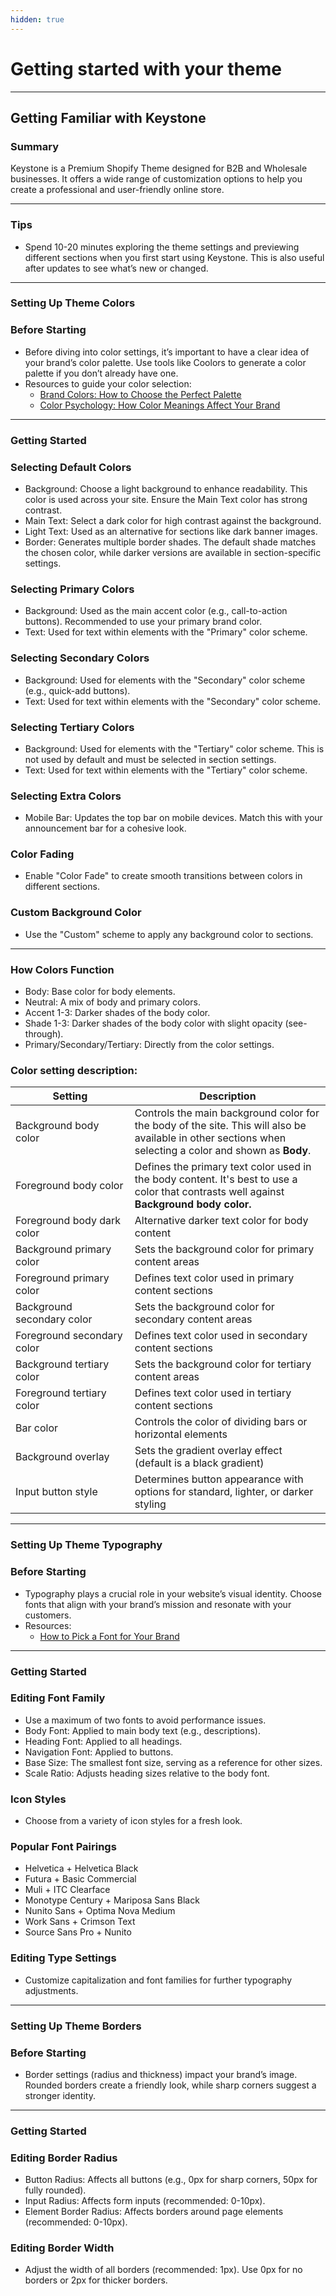 ```yaml
---
hidden: true
---
```


# Getting started with your theme

***

## Getting Familiar with Keystone <a href="#h_5f7b37ad2e" id="h_5f7b37ad2e"></a>

### Summary <a href="#h_12db199edb" id="h_12db199edb"></a>

Keystone is a Premium Shopify Theme designed for B2B and Wholesale businesses. It offers a wide range of customization options to help you create a professional and user-friendly online store.

***

### Tips <a href="#h_56767ee72e" id="h_56767ee72e"></a>

* Spend 10-20 minutes exploring the theme settings and previewing different sections when you first start using Keystone. This is also useful after updates to see what’s new or changed.

***

### Setting Up Theme Colors <a href="#h_95c9e0b957" id="h_95c9e0b957"></a>

### Before Starting <a href="#h_35f3307d63" id="h_35f3307d63"></a>

* Before diving into color settings, it’s important to have a clear idea of your brand’s color palette. Use tools like Coolors to generate a color palette if you don’t already have one.
* Resources to guide your color selection:
  * [Brand Colors: How to Choose the Perfect Palette](https://example.com/)
  * [Color Psychology: How Color Meanings Affect Your Brand](https://example.com/)

***

### Getting Started <a href="#h_b8e9b6c312" id="h_b8e9b6c312"></a>

### Selecting Default Colors <a href="#h_4545c3acd6" id="h_4545c3acd6"></a>

* Background: Choose a light background to enhance readability. This color is used across your site. Ensure the Main Text color has strong contrast.
* Main Text: Select a dark color for high contrast against the background.
* Light Text: Used as an alternative for sections like dark banner images.
* Border: Generates multiple border shades. The default shade matches the chosen color, while darker versions are available in section-specific settings.

### Selecting Primary Colors <a href="#h_bd49ffaf58" id="h_bd49ffaf58"></a>

* Background: Used as the main accent color (e.g., call-to-action buttons). Recommended to use your primary brand color.
* Text: Used for text within elements with the "Primary" color scheme.

### Selecting Secondary Colors <a href="#h_97cf34abfd" id="h_97cf34abfd"></a>

* Background: Used for elements with the "Secondary" color scheme (e.g., quick-add buttons).
* Text: Used for text within elements with the "Secondary" color scheme.

### Selecting Tertiary Colors <a href="#h_d2bb7be3ae" id="h_d2bb7be3ae"></a>

* Background: Used for elements with the "Tertiary" color scheme. This is not used by default and must be selected in section settings.
* Text: Used for text within elements with the "Tertiary" color scheme.

### Selecting Extra Colors <a href="#h_beb39a2d20" id="h_beb39a2d20"></a>

* Mobile Bar: Updates the top bar on mobile devices. Match this with your announcement bar for a cohesive look.

### Color Fading <a href="#h_079b85dd7f" id="h_079b85dd7f"></a>

* Enable "Color Fade" to create smooth transitions between colors in different sections.

### Custom Background Color <a href="#h_ad94788b16" id="h_ad94788b16"></a>

* Use the "Custom" scheme to apply any background color to sections.

***

### How Colors Function <a href="#h_fd0389a460" id="h_fd0389a460"></a>

* Body: Base color for body elements.
* Neutral: A mix of body and primary colors.
* Accent 1-3: Darker shades of the body color.
* Shade 1-3: Darker shades of the body color with slight opacity (see-through).
* Primary/Secondary/Tertiary: Directly from the color settings.

### Color setting description:

<table><thead><tr><th width="174.83984375">Setting</th><th>Description</th></tr></thead><tbody><tr><td>Background body color</td><td>Controls the main background color for the body of the site. This will also be available in other sections when selecting a color and shown as <strong>Body</strong>.</td></tr><tr><td>Foreground body color</td><td>Defines the primary text color used in the body content. It's best to use a color that contrasts well against <strong>Background body color.</strong></td></tr><tr><td>Foreground body dark color</td><td>Alternative darker text color for body content</td></tr><tr><td>Background primary color</td><td>Sets the background color for primary content areas</td></tr><tr><td>Foreground primary color</td><td>Defines text color used in primary content sections</td></tr><tr><td>Background secondary color</td><td>Sets the background color for secondary content areas</td></tr><tr><td>Foreground secondary color</td><td>Defines text color used in secondary content sections</td></tr><tr><td>Background tertiary color</td><td>Sets the background color for tertiary content areas</td></tr><tr><td>Foreground tertiary color</td><td>Defines text color used in tertiary content sections</td></tr><tr><td>Bar color</td><td>Controls the color of dividing bars or horizontal elements</td></tr><tr><td>Background overlay</td><td>Sets the gradient overlay effect (default is a black gradient)</td></tr><tr><td>Input button style</td><td>Determines button appearance with options for standard, lighter, or darker styling</td></tr></tbody></table>

***

### Setting Up Theme Typography <a href="#h_c240013a61" id="h_c240013a61"></a>

### Before Starting <a href="#h_c39889b6ec" id="h_c39889b6ec"></a>

* Typography plays a crucial role in your website’s visual identity. Choose fonts that align with your brand’s mission and resonate with your customers.
* Resources:
  * [How to Pick a Font for Your Brand](https://example.com/)

***

### Getting Started <a href="#h_d6434e21ae" id="h_d6434e21ae"></a>

### Editing Font Family <a href="#h_0de4a34a8d" id="h_0de4a34a8d"></a>

* Use a maximum of two fonts to avoid performance issues.
* Body Font: Applied to main body text (e.g., descriptions).
* Heading Font: Applied to all headings.
* Navigation Font: Applied to buttons.
* Base Size: The smallest font size, serving as a reference for other sizes.
* Scale Ratio: Adjusts heading sizes relative to the body font.

### Icon Styles <a href="#h_09cdafbf8b" id="h_09cdafbf8b"></a>

* Choose from a variety of icon styles for a fresh look.

### Popular Font Pairings <a href="#h_205d60a246" id="h_205d60a246"></a>

* Helvetica + Helvetica Black
* Futura + Basic Commercial
* Muli + ITC Clearface
* Monotype Century + Mariposa Sans Black
* Nunito Sans + Optima Nova Medium
* Work Sans + Crimson Text
* Source Sans Pro + Nunito

### Editing Type Settings <a href="#h_63d9fb1ed7" id="h_63d9fb1ed7"></a>

* Customize capitalization and font families for further typography adjustments.

***

### Setting Up Theme Borders <a href="#h_a8c5b0b41a" id="h_a8c5b0b41a"></a>

### Before Starting <a href="#h_62bcf72710" id="h_62bcf72710"></a>

* Border settings (radius and thickness) impact your brand’s image. Rounded borders create a friendly look, while sharp corners suggest a stronger identity.

***

### Getting Started <a href="#h_1f5674e01c" id="h_1f5674e01c"></a>

### Editing Border Radius <a href="#h_39c2ac1bb4" id="h_39c2ac1bb4"></a>

* Button Radius: Affects all buttons (e.g., 0px for sharp corners, 50px for fully rounded).
* Input Radius: Affects form inputs (recommended: 0-10px).
* Element Border Radius: Affects borders around page elements (recommended: 0-10px).

### Editing Border Width <a href="#h_297e74b090" id="h_297e74b090"></a>

* Adjust the width of all borders (recommended: 1px). Use 0px for no borders or 2px for thicker borders.\
  ​

